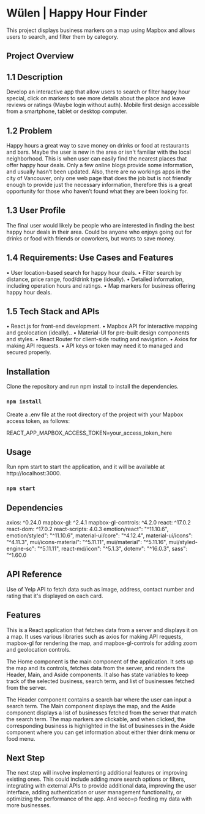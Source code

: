 # Wülen | Happy Hour Finder

This project displays business markers on a map using Mapbox and allows users to search, and filter them by category.

## Project Overview

## 1.1 Description

Develop an interactive app that allow users to search or filter happy hour special, click on markers to see more details about the place and leave reviews or ratings (Maybe login without auth). Mobile first design accessible from a smartphone, tablet or desktop computer.

## 1.2 Problem

Happy hours a great way to save money on drinks or food at restaurants and bars. Maybe the user is new in the area or isn't familiar with the local neighborhood. This is when user can easily find the nearest places that offer happy hour deals. Only a few online blogs provide some information, and usually hasn’t been updated. Also, there are no workings apps in the city of Vancouver, only one web page that does the job but is not friendly enough to provide just the necessary information, therefore this is a great opportunity for those who haven’t found what they are been looking for.

## 1.3 User Profile

The final user would likely be people who are interested in finding the best happy hour deals in their area. Could be anyone who enjoys going out for drinks or food with friends or coworkers, but wants to save money.

## 1.4 Requirements: Use Cases and Features

• User location-based search for happy hour deals.
• Filter search by distance, price range, food/drink type (ideally). • Detailed information, including operation hours and ratings.
• Map markers for business offering happy hour deals.

## 1.5 Tech Stack and APIs

• React.js for front-end development.
• Mapbox API for interactive mapping and geolocation (ideally)..
• Material-UI for pre-built design components and styles.
• React Router for client-side routing and navigation.
• Axios for making API requests.
• API keys or token may need it to managed and secured properly.

## Installation

Clone the repository and run npm install to install the dependencies.

### `npm install`

Create a .env file at the root directory of the project with your Mapbox access token, as follows:

REACT_APP_MAPBOX_ACCESS_TOKEN=your_access_token_here

## Usage

Run npm start to start the application, and it will be available at http://localhost:3000.

### `npm start`

## Dependencies

axios: ^0.24.0
mapbox-gl: ^2.4.1
mapbox-gl-controls: ^4.2.0
react: ^17.0.2
react-dom: ^17.0.2
react-scripts: 4.0.3
emotion/react": "^11.10.6",
emotion/styled": "^11.10.6",
material-ui/core": "^4.12.4",
material-ui/icons": "^4.11.3",
mui/icons-material": "^5.11.11",
mui/material": "^5.11.16",
mui/styled-engine-sc": "^5.11.11",
react-md/icon": "^5.1.3",
dotenv": "^16.0.3",
sass": "^1.60.0

## API Reference

Use of Yelp API to fetch data such as image, address, contact number and rating that it's displayed on each card.

## Features

This is a React application that fetches data from a server and displays it on a map. It uses various libraries such as axios for making API requests, mapbox-gl for rendering the map, and mapbox-gl-controls for adding zoom and geolocation controls.

The Home component is the main component of the application. It sets up the map and its controls, fetches data from the server, and renders the Header, Main, and Aside components. It also has state variables to keep track of the selected business, search term, and list of businesses fetched from the server.

The Header component contains a search bar where the user can input a search term. The Main component displays the map, and the Aside component displays a list of businesses fetched from the server that match the search term. The map markers are clickable, and when clicked, the corresponding business is highlighted in the list of businesses in the Aside component where you can get information about either thier drink menu or food menu.

## Next Step

The next step will involve implementing additional features or improving existing ones. This could include adding more search options or filters, integrating with external APIs to provide additional data, improving the user interface, adding authentication or user management functionality, or optimizing the performance of the app. And keeo=p feeding my data with more businesses.

